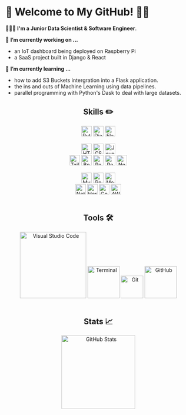   <!-- Initially created September 28, 2021 -->
  
# 👾 Welcome to My GitHub! 👨‍💻


👨🏽‍💻 **I'm  a Junior Data Scientist & Software Engineer**.


🔭 **I’m currently working on ...**
- an IoT dashboard being deployed on Raspberry Pi
- a SaaS project built in Django & React


🌱 **I’m currently learning ...**
- how to add S3 Buckets intergration into a Flask application.
- the ins and outs of Machine Learning using data pipelines.
- parallel programming with Python's Dask to deal with large datasets.


<h2 align="center">Skills ✏️</h2>

<!-- Python -->
<div align="center">
  <img alt="Python" height="28px" src="https://img.shields.io/badge/Python-14354C?style=for-the-badge&logo=python&logoColor=white" />
  <img alt="Django" height="28px" src="https://img.shields.io/badge/Django-092E20?style=for-the-badge&logo=django&logoColor=white" />
  <img alt="Flask" height="28px" src="https://img.shields.io/badge/Flask-000000?style=for-the-badge&logo=flask&logoColor=white" />
  </div>
  
<br>

<!-- Client Side -->
<div align="center">
  <img alt="HTML5" height="28px" src="https://img.shields.io/badge/HTML5-E34F26?style=for-the-badge&logo=html5&logoColor=white" />
  <img alt="CSS3" height="28px" src="https://img.shields.io/badge/CSS3-1572B6?style=for-the-badge&logo=css3&logoColor=white" />
  <img alt="JavaScript" height="28px" src="https://img.shields.io/badge/JavaScript-F7DF1E?style=for-the-badge&logo=javascript&logoColor=black" />
  </div>
  
<!-- JS frameworks + server side -->
<div align="center">
	<img alt="TailwindCSS" height="28px" src="https://img.shields.io/badge/Tailwind_CSS-38B2AC?style=for-the-badge&logo=tailwind-css&logoColor=white" />
	<img alt="Bootstrap" height="28px" src="https://img.shields.io/badge/Bootstrap-563D7C?style=for-the-badge&logo=bootstrap&logoColor=white" />
  <img alt="React" height="28px" src="https://img.shields.io/badge/React-20232A?style=for-the-badge&logo=react&logoColor=61DAFB" />
  <img alt="Redux" height="28px" src="https://img.shields.io/badge/Redux-593D88?style=for-the-badge&logo=redux&logoColor=white" />
  <img alt="Node.js" height="28px" src="https://img.shields.io/badge/Node.js-43853D?style=for-the-badge&logo=node.js&logoColor=white" />
</div>

<br>

<!-- Databases -->
<div align="center">
  <img alt="MySQL" height="28px" src="https://img.shields.io/badge/MySQL-00000F?style=for-the-badge&logo=mysql&logoColor=white"/>
  <img alt="PostgreSQL" height="28px" src="https://img.shields.io/badge/PostgreSQL-316192?style=for-the-badge&logo=postgresql&logoColor=white"/>
  <img alt="MongoDB" height="28px" src="https://img.shields.io/badge/MongoDB-4EA94B?style=for-the-badge&logo=mongodb&logoColor=white"/>
</div>

 <!-- Deployment -->
 <div align="center">
  <img alt="Netlify" height="28px" src="https://img.shields.io/badge/Netlify-00C7B7?style=for-the-badge&logo=netlify&logoColor=white"/>
  <img alt="Heroku" height="28px" src="https://img.shields.io/badge/Heroku-430098?style=for-the-badge&logo=heroku&logoColor=white"/>
  <img alt="Google Cloud" height="28px" src="https://img.shields.io/badge/Google_Cloud-4285F4?style=for-the-badge&logo=google-cloud&logoColor=white"/>
  <img alt="AWS" height="28px" src="https://img.shields.io/badge/Amazon_AWS-232F3E?style=for-the-badge&logo=amazon-aws&logoColor=white"/>
</div>

<br>

<h2 align="center">  Tools 🛠️ </h2>

<div align="center">
  <img alt="Visual Studio Code" width="180px" src="https://img.shields.io/badge/Visual_Studio_Code-0078D4?style=for-the-badge&logo=visual%20studio%20code&logoColor=white" />
  <img alt="Terminal" width="87px" src="https://img.shields.io/badge/Terminal-100000?style=for-the-badge" />
  <img alt="Git" width="61px" src="https://img.shields.io/badge/Git-F05032?style=for-the-badge&logo=git&logoColor=white" />
  <img alt="GitHub" width="87px" src="https://img.shields.io/badge/GitHub-100000?style=for-the-badge&logo=github&logoColor=white" />
</div>

<br>

<h2 align="center">  Stats 📈 </h2>

<div align="center">
	<img alt="GitHub Stats" height="200px" src="https://github-readme-stats.vercel.app/api?username=copev313&theme=blue-orange" />
</div>
